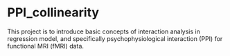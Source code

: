 # PPI_collinearity

This project is to introduce basic concepts of interaction analysis in regression model, and specifically psychophysiological interaction (PPI) for functional MRI (fMRI) data.
